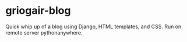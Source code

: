 # griogair-blog
Quick whip up of a blog using Django, HTML templates, and CSS. Run on remote server pythonanywhere.
